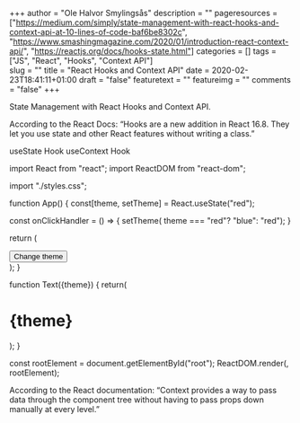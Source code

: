 +++
author = "Ole Halvor Smylingsås"
description = ""
pageresources = ["https://medium.com/simply/state-management-with-react-hooks-and-context-api-at-10-lines-of-code-baf6be8302c", "https://www.smashingmagazine.com/2020/01/introduction-react-context-api/", "https://reactjs.org/docs/hooks-state.html"]
categories = []
tags = ["JS", "React", "Hooks", "Context API"]     
slug = ""
title = "React Hooks and Context API"
date = 2020-02-23T18:41:11+01:00
draft = "false"
featuretext = ""
featureimg = ""
comments = "false"
+++

State Management with React Hooks and Context API.

According to the React Docs:
“Hooks are a new addition in React 16.8. They let you use state and other React features without writing a class.”

useState Hook
useContext Hook

import React from "react";
import ReactDOM from "react-dom";

import "./styles.css";


function App() {
  const[theme, setTheme] = React.useState("red");

  const onClickHandler = () => {
  setTheme( theme === "red"? "blue": "red");
  }

  return (
    <div>
      <Text theme={theme}/>
      <button onClick = {onClickHandler}>Change theme</button>
    </div>
  );
}

function Text({theme}) {
return(
  <h1 style = {{
     color: `${theme}`
  }}>{theme}</h1>
);
}

const rootElement = document.getElementById("root");
ReactDOM.render(<App />, rootElement);



According to the React documentation:
“Context provides a way to pass data through the component tree without having to pass props down manually at every level.”

